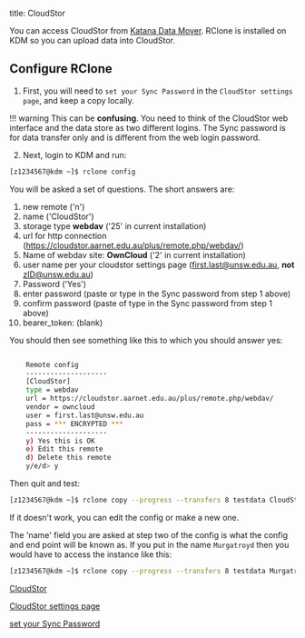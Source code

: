 title: CloudStor

You can access CloudStor from [Katana Data Mover](./kdm.md).
RClone is installed on KDM so you can upload data into CloudStor. 

## Configure RClone
1. First, you will need to `set your Sync Password` in the 
`CloudStor settings page`, and keep a copy locally.

!!! warning 
    This can be **confusing**. You need to think of the CloudStor web
    interface and the data store as two different logins. The Sync 
    password is for data transfer only and is different from the web
    login password. 
            
2. Next, login to KDM and run:

``` bash
[z1234567@kdm ~]$ rclone config
```

You will be asked a set of questions. The short answers are:

1. new remote ('n')
2. name ('CloudStor')
3. storage type **webdav** ('25' in current installation)
4. url for http connection (https://cloudstor.aarnet.edu.au/plus/remote.php/webdav/)
5. Name of webdav site: **OwnCloud** ('2' in current installation)
6. user name per your cloudstor settings page (first.last@unsw.edu.au, **not** zID@unsw.edu.au)
7. Password ('Yes')
8. enter password (paste or type in the Sync password from step 1 above)
9. confirm password (paste of type in the Sync password from step 1 above)
10. bearer_token: (blank)

You should then see something like this to which you should answer yes:

``` bash

    Remote config
    --------------------
    [CloudStor]
    type = webdav
    url = https://cloudstor.aarnet.edu.au/plus/remote.php/webdav/
    vendor = owncloud
    user = first.last@unsw.edu.au
    pass = *** ENCRYPTED ***
    --------------------
    y) Yes this is OK
    e) Edit this remote
    d) Delete this remote
    y/e/d> y
```

Then quit and test:

``` bash
[z1234567@kdm ~]$ rclone copy --progress --transfers 8 testdata CloudStor:/
```

If it doesn't work, you can edit the config or make a new one.

The 'name' field you are asked at step two of the config is what the config and 
end point will be known as. If you put in the name `Murgatroyd` then you 
would have to access the instance like this:

``` bash
[z1234567@kdm ~]$ rclone copy --progress --transfers 8 testdata Murgatroyd:/
```

[CloudStor](https://cloudstor.aarnet.edu.au/)

[CloudStor settings page](https://cloudstor.aarnet.edu.au/plus/settings/personal)

[set your Sync Password](https://support.aarnet.edu.au/hc/en-us/articles/236034707-How-do-I-manage-change-my-passwords-)
